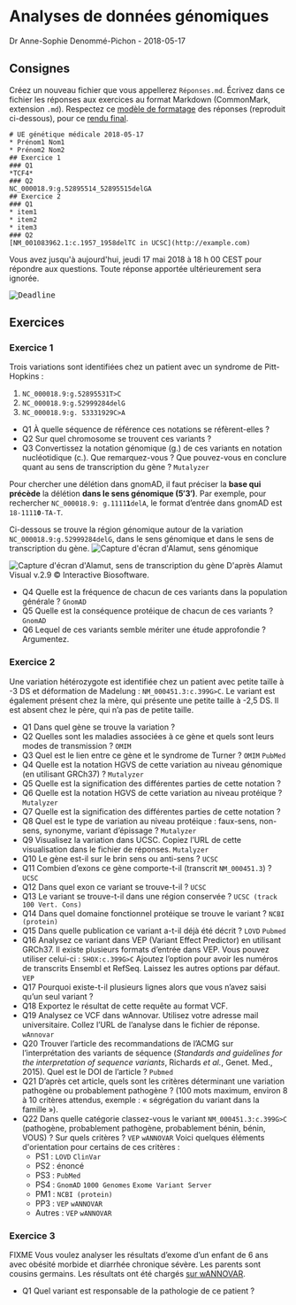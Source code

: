 # Analyses de données génomiques

Dr Anne-Sophie Denommé-Pichon - 2018-05-17

## Consignes

Créez un nouveau fichier que vous appellerez `Réponses.md`. Écrivez dans ce fichier les réponses aux exercices au format Markdown (CommonMark, extension `.md`). Respectez ce [modèle de formatage](https://raw.githubusercontent.com/Oodnadatta/Exercises/master/exemple.md) des réponses (reproduit ci-dessous), pour ce [rendu final](https://github.com/Oodnadatta/Exercises/blob/master/exemple.md).

```
# UE génétique médicale 2018-05-17
* Prénom1 Nom1
* Prénom2 Nom2
## Exercice 1
### Q1
*TCF4*
### Q2
NC_000018.9:g.52895514_52895515delGA
## Exercice 2
### Q1
* item1
* item2
* item3
### Q2
[NM_001083962.1:c.1957_1958delTC in UCSC](http://example.com)
```

Vous avez jusqu'à aujourd'hui, jeudi 17 mai 2018 à 18 h 00 CEST pour répondre aux questions. Toute réponse apportée ultérieurement sera ignorée.

<kbd>
  <img src="https://raw.githubusercontent.com/Bioinformatics-classroom/Genomic-analysis/master/Deadline.png" alt="Deadline">
</kbd>

## Exercices

### Exercice 1

Trois variations sont identifiées chez un patient avec un syndrome de Pitt-Hopkins :
1. `NC_000018.9:g.52895531T>C`
2. `NC_000018.9:g.52999284delG`
3. `NC_000018.9:g. 53331929C>A`

- Q1 À quelle séquence de référence ces notations se réfèrent-elles ?
- Q2 Sur quel chromosome se trouvent ces variants ?
- Q3 Convertissez la notation génomique (g.) de ces variants en notation nucléotidique (c.). Que remarquez-vous ? Que pouvez-vous en conclure quant au sens de transcription du gène ? `Mutalyzer`

Pour chercher une délétion dans gnomAD, il faut préciser la **base qui précède** la délétion **dans le sens génomique (5′3′)**. Par exemple, pour rechercher <code>NC_000018.9: g.1111<b>1</b>delA</code>, le format d’entrée dans gnomAD est <code>18-1111<b>0</b>-TA-T</code>.

Ci-dessous se trouve la région génomique autour de la variation `NC_000018.9:g.52999284delG`, dans le sens génomique et dans le sens de transcription du gène.
![Capture d'écran d'Alamut, sens génomique](https://raw.githubusercontent.com/Bioinformatics-classroom/Genomic-analysis/master/sens-g%C3%A9nomique.png)

![Capture d'écran d'Alamut, sens de transcription du gène](https://raw.githubusercontent.com/Bioinformatics-classroom/Genomic-analysis/master/sens-de-transcription.png)
D'après Alamut Visual v.2.9 © Interactive Biosoftware.

- Q4 Quelle est la fréquence de chacun de ces variants dans la population générale ? `GnomAD`
- Q5 Quelle est la conséquence protéique de chacun de ces variants ? `GnomAD`
- Q6 Lequel de ces variants semble mériter une étude approfondie ? Argumentez.

### Exercice 2

Une variation hétérozygote est identifiée chez un patient avec petite taille à -3 DS et déformation de Madelung : `NM_000451.3:c.399G>C`. Le variant est également présent chez la mère, qui présente une petite taille à -2,5 DS. Il est absent chez le père, qui n’a pas de petite taille.

- Q1 Dans quel gène se trouve la variation ?
- Q2 Quelles sont les maladies associées à ce gène et quels sont leurs modes de transmission ? `OMIM`
- Q3 Quel est le lien entre ce gène et le syndrome de Turner ? `OMIM` `PubMed`
- Q4 Quelle est la notation HGVS de cette variation au niveau génomique (en utilisant GRCh37) ? `Mutalyzer`
- Q5 Quelle est la signification des différentes parties de cette notation ?
- Q6 Quelle est la notation HGVS de cette variation au niveau protéique ? `Mutalyzer`
- Q7 Quelle est la signification des différentes parties de cette notation ?
- Q8 Quel est le type de variation au niveau protéique : faux-sens, non-sens, synonyme, variant d’épissage ? `Mutalyzer`
- Q9 Visualisez la variation dans UCSC. Copiez l’URL de cette visualisation dans le fichier de réponses. `Mutalyzer`
- Q10 Le gène est-il sur le brin sens ou anti-sens ? `UCSC`
- Q11 Combien d’exons ce gène comporte-t-il (transcrit `NM_000451.3`) ? `UCSC`
- Q12 Dans quel exon ce variant se trouve-t-il ? `UCSC`
- Q13 Le variant se trouve-t-il dans une région conservée ? `UCSC (track 100 Vert. Cons)`
- Q14 Dans quel domaine fonctionnel protéique se trouve le variant ? `NCBI (protein)`
- Q15 Dans quelle publication ce variant a-t-il déjà été décrit ? `LOVD` `Pubmed`
- Q16 Analysez ce variant dans VEP (Variant Effect Predictor) en utilisant GRCh37.
Il existe plusieurs formats d’entrée dans VEP. Vous pouvez utiliser celui-ci : `SHOX:c.399G>C`
Ajoutez l’option pour avoir les numéros de transcrits Ensembl et RefSeq. Laissez les autres options par défaut. `VEP`
- Q17 Pourquoi existe-t-il plusieurs lignes alors que vous n’avez saisi qu’un seul variant ?
- Q18 Exportez le résultat de cette requête au format VCF.
- Q19 Analysez ce VCF dans wAnnovar. Utilisez votre adresse mail universitaire. Collez l’URL de l’analyse dans le fichier de réponse. `wAnnovar`
- Q20 Trouver l’article des recommandations de l’ACMG sur l’interprétation des variants de séquence (*Standards and guidelines for the interpretation of sequence variants*, Richards *et al.*, Genet. Med., 2015). Quel est le DOI de l’article ? `Pubmed`
- Q21 D’après cet article, quels sont les critères déterminant une variation pathogène ou probablement pathogène ? (100 mots maximum, environ 8 à 10 critères attendus, exemple : « ségrégation du variant dans la famille »).
- Q22 Dans quelle catégorie classez-vous le variant `NM_000451.3:c.399G>C` (pathogène, probablement pathogène, probablement bénin, bénin, VOUS) ? Sur quels critères ? `VEP` `wANNOVAR`
Voici quelques éléments d'orientation pour certains de ces critères :
  - PS1 : `LOVD` `ClinVar`
  - PS2 : énoncé
  - PS3 : `PubMed`
  - PS4 : `GnomAD` `1000 Genomes` `Exome Variant Server`
  - PM1 : `NCBI (protein)`
  - PP3 : `VEP` `wANNOVAR`
  - Autres : `VEP` `wANNOVAR`

### Exercice 3
FIXME
Vous voulez analyser les résultats d’exome d’un enfant de 6 ans avec obésité morbide et diarrhée chronique sévère. Les parents sont cousins germains. Les résultats ont été chargés [sur wANNOVAR](http://wannovar.wglab.org/FIXME).

 - Q1 Quel variant est responsable de la pathologie de ce patient ?

